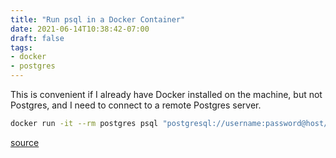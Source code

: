 ```yaml
---
title: "Run psql in a Docker Container"
date: 2021-06-14T10:38:42-07:00
draft: false
tags:
- docker
- postgres
---
```

This is convenient if I already have Docker installed on the machine, but not Postgres, and I need to connect to a remote Postgres server.

```bash
docker run -it --rm postgres psql "postgresql://username:password@host/database"
```

[source](https://hub.docker.com/_/postgres)
